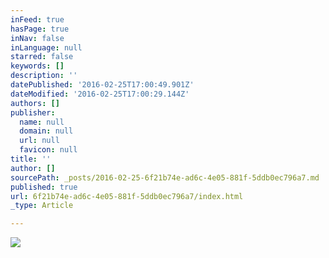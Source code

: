 ```yaml
---
inFeed: true
hasPage: true
inNav: false
inLanguage: null
starred: false
keywords: []
description: ''
datePublished: '2016-02-25T17:00:49.901Z'
dateModified: '2016-02-25T17:00:29.144Z'
authors: []
publisher:
  name: null
  domain: null
  url: null
  favicon: null
title: ''
author: []
sourcePath: _posts/2016-02-25-6f21b74e-ad6c-4e05-881f-5ddb0ec796a7.md
published: true
url: 6f21b74e-ad6c-4e05-881f-5ddb0ec796a7/index.html
_type: Article

---
```

![](https://the-grid-user-content.s3-us-west-2.amazonaws.com/b79f7ca5-af29-4bc0-afd2-37c40a1597de.jpg)